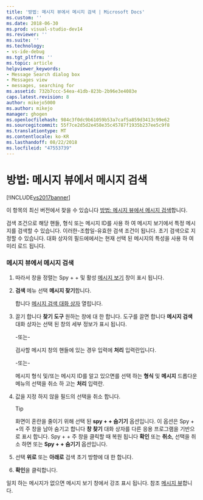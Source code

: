 ```yaml
---
title: '방법: 메시지 뷰에서 메시지 검색 | Microsoft Docs'
ms.custom: ''
ms.date: 2018-06-30
ms.prod: visual-studio-dev14
ms.reviewer: ''
ms.suite: ''
ms.technology:
- vs-ide-debug
ms.tgt_pltfrm: ''
ms.topic: article
helpviewer_keywords:
- Message Search dialog box
- Messages view
- messages, searching for
ms.assetid: 732b7ccc-54ea-41db-823b-2b96e3e4083e
caps.latest.revision: 8
author: mikejo5000
ms.author: mikejo
manager: ghogen
ms.openlocfilehash: 984c3f0dc9b61059b53a7caf5a859d3413c99e62
ms.sourcegitcommit: 55f7ce2d5d2e458e35c45787f1935b237ee5c9f8
ms.translationtype: MT
ms.contentlocale: ko-KR
ms.lasthandoff: 08/22/2018
ms.locfileid: "47553739"
---
```

# <a name="how-to-search-for-a-message-in-messages-view"></a>방법: 메시지 뷰에서 메시지 검색
[!INCLUDE[vs2017banner](../includes/vs2017banner.md)]

이 항목의 최신 버전에서 찾을 수 있습니다 [방법: 메시지 뷰에서 메시지 검색](https://docs.microsoft.com/visualstudio/debugger/how-to-search-for-a-message-in-messages-view)합니다.  
  
검색 조건으로 해당 핸들, 형식 또는 메시지 ID를 사용 하 여 메시지 보기에서 특정 메시지를 검색할 수 있습니다. 이러한-조합일-유효한 검색 조건이 됩니다. 초기 검색으로 지정할 수 있습니다. 대화 상자의 필드에에서는 현재 선택 된 메시지의 특성을 사용 하 여 미리 로드 됩니다.  
  
### <a name="to-search-for-a-message-in-messages-view"></a>메시지 뷰에서 메시지 검색  
  
1.  따라서 창을 정렬는 Spy + + 및 활성 [메시지 보기](../debugger/messages-view.md) 창이 표시 됩니다.  
  
2.  **검색** 메뉴 선택 **메시지 찾기**합니다.  
  
     합니다 [메시지 검색 대화 상자](../debugger/message-search-dialog-box.md) 열립니다.  
  
3.  끌기 합니다 **찾기 도구** 원하는 창에 대 한 합니다. 도구를 끌면 합니다 **메시지 검색** 대화 상자는 선택 된 창의 세부 정보가 표시 됩니다.  
  
     -또는-  
  
     검사할 메시지 창의 핸들에 있는 경우 입력에 **처리** 입력란입니다.  
  
     -또는-  
  
     메시지 형식 및/또는 메시지 ID를 알고 있으면를 선택 하는 **형식** 및 **메시지** 드롭다운 메뉴의 선택을 취소 하 고는 **처리** 입력란.  
  
4.  값을 지정 하지 않을 필드의 선택을 취소 합니다.  
  
    > [!TIP]
    >  화면이 혼란을 줄이기 위해 선택 된 **spy + + 숨기기** 옵션입니다. 이 옵션은 Spy + +의 주 창을 남아 숨기고 합니다 **창 찾기** 대화 상자를 다른 응용 프로그램을 기반으로 표시 합니다. Spy + + 주 창을 클릭할 때 복원 됩니다 **확인** 또는 **취소**, 선택을 취소 하면 또는 **Spy + + 숨기기** 옵션입니다.  
  
5.  선택 **위로** 또는 **아래로** 검색 초기 방향에 대 한 합니다.  
  
6.  **확인**을 클릭합니다.  
  
 일치 하는 메시지가 없으면 메시지 보기 창에서 강조 표시 됩니다. 참조 [메시지 뷰](../debugger/messages-view.md)합니다.



